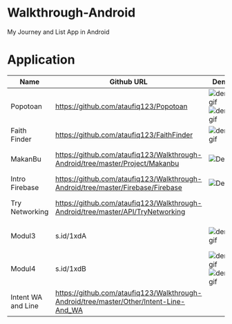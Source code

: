 # Walkthrough-Android
My Journey and List App in Android

# Application

Name | Github URL | Demo | Built With
--- | --- | --- | ---
Popotoan | https://github.com/ataufiq123/Popotoan | ![demogif](https://github.com/ataufiq123/Popotoan/blob/master/Upload.gif) ![demogif](https://github.com/ataufiq123/Popotoan/blob/master/Lihat.gif) | Firebase (Authentication,Realtime Database, Storage, Push Notification)
Faith Finder | https://github.com/ataufiq123/FaithFinder | ![demogif](https://github.com/ataufiq123/FaithFinder/blob/master/app.gif)|- [API Google Maps](https://developers.google.com/places/web-service/supported_types?hl=id) - Fragment - SQLite
MakanBu | https://github.com/ataufiq123/Walkthrough-Android/tree/master/Project/Makanbu |![Demo](https://github.com/ataufiq123/Walkthrough-Android/blob/master/Project/Makanbu/2.png) |- Authentication and Realtime Database from Firebase
Intro Firebase | https://github.com/ataufiq123/Walkthrough-Android/tree/master/Firebase/Firebase |![Demo](https://github.com/ataufiq123/Walkthrough-Android/blob/master/Firebase/Firebase/Firebase.gif)|- RealTime Database 
Try Networking|https://github.com/ataufiq123/Walkthrough-Android/tree/master/API/TryNetworking||[Fast Android Networking](https://github.com/amitshekhariitbhu/Fast-Android-Networking) and [My API using CI](https://github.com/ataufiq123/Walkthrough-Android/tree/master/API/rest_ci)
Modul3 |s.id/1xdA| ![demogif](https://github.com/ataufiq123/AHMAD-TAUFIQ-HIDAYAT_1202152178_Modul3/blob/master/app1.gif)|- RecylerView - LevelListDrawable - SplashScreen
Modul4 | s.id/1xdB | ![demogif](https://github.com/ataufiq123/AHMADTAUFIQHIDAYAT_1202152178_MODUL4/blob/master/app1.gif)![demogif](https://github.com/ataufiq123/AHMADTAUFIQHIDAYAT_1202152178_MODUL4/blob/master/app2.gif)|- Asyntask 
Intent WA and Line | https://github.com/ataufiq123/Walkthrough-Android/tree/master/Other/Intent-Line-And_WA ||- URL Line and Api WA
